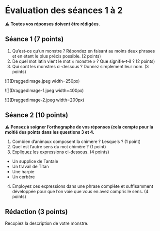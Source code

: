 # Évaluation des séances 1 à 2
⚠️ **Toutes vos réponses doivent être rédigées.**

## Séance 1 (7 points)
1. Qu’est-ce qu’un monstre ? Répondez en faisant au moins deux phrases et en étant le plus précis possible. (2 points)
2. De quel mot latin vient le mot « monstre » ? Que signifie-t-il ? (2 points)
3. Qui sont les monstres ci-dessous ? Donnez simplement leur nom. (3 points)

![](DraggedImage.jpeg width=250px)

![](DraggedImage-1.jpeg width=400px)

![](DraggedImage-2.jpeg width=200px)


## Séance 2 (10 points)
⚠️ **Pensez à soigner l’orthographe de vos réponses (cela compte pour la moitié des points dans les questions 3 et 4.**

1. Combien d’animaux composent la chimère ? Lesquels ? (1 point)
2. Quel est l’autre sens du mot chimère ? (1 point)
3. Expliquez les expressions ci-dessous. (4 points)
- Un supplice de Tantale
- Un travail de Titan
- Une harpie
- Un cerbère
4. Employez ces expressions dans une phrase complète et suffisamment développée pour que l’on voie que vous en avez compris le sens. (4 points)

## Rédaction (3 points)
Recopiez la description de votre monstre.






